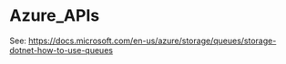 # Azure_APIs
See: https://docs.microsoft.com/en-us/azure/storage/queues/storage-dotnet-how-to-use-queues
